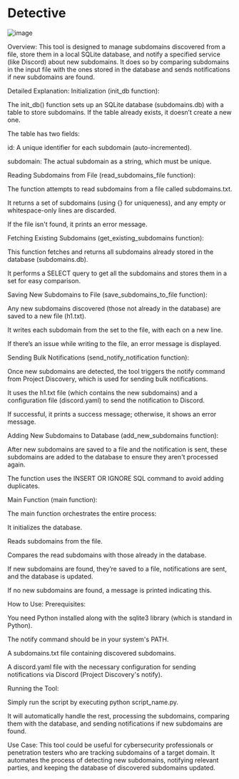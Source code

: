 # Detective

![image](https://github.com/user-attachments/assets/baa2e5ec-18f1-4d6c-859b-56208836dc05)

Overview:
This tool is designed to manage subdomains discovered from a file, store them in a local SQLite database, and notify a specified service (like Discord) about new subdomains. It does so by comparing subdomains in the input file with the ones stored in the database and sends notifications if new subdomains are found.

Detailed Explanation:
Initialization (init_db function):

The init_db() function sets up an SQLite database (subdomains.db) with a table to store subdomains. If the table already exists, it doesn’t create a new one.

The table has two fields:

id: A unique identifier for each subdomain (auto-incremented).

subdomain: The actual subdomain as a string, which must be unique.

Reading Subdomains from File (read_subdomains_file function):

The function attempts to read subdomains from a file called subdomains.txt.

It returns a set of subdomains (using {} for uniqueness), and any empty or whitespace-only lines are discarded.

If the file isn't found, it prints an error message.

Fetching Existing Subdomains (get_existing_subdomains function):

This function fetches and returns all subdomains already stored in the database (subdomains.db).

It performs a SELECT query to get all the subdomains and stores them in a set for easy comparison.

Saving New Subdomains to File (save_subdomains_to_file function):

Any new subdomains discovered (those not already in the database) are saved to a new file (h1.txt).

It writes each subdomain from the set to the file, with each on a new line.

If there’s an issue while writing to the file, an error message is displayed.

Sending Bulk Notifications (send_notify_notification function):

Once new subdomains are detected, the tool triggers the notify command from Project Discovery, which is used for sending bulk notifications.

It uses the h1.txt file (which contains the new subdomains) and a configuration file (discord.yaml) to send the notification to Discord.

If successful, it prints a success message; otherwise, it shows an error message.

Adding New Subdomains to Database (add_new_subdomains function):

After new subdomains are saved to a file and the notification is sent, these subdomains are added to the database to ensure they aren't processed again.

The function uses the INSERT OR IGNORE SQL command to avoid adding duplicates.

Main Function (main function):

The main function orchestrates the entire process:

It initializes the database.

Reads subdomains from the file.

Compares the read subdomains with those already in the database.

If new subdomains are found, they’re saved to a file, notifications are sent, and the database is updated.

If no new subdomains are found, a message is printed indicating this.

How to Use:
Prerequisites:

You need Python installed along with the sqlite3 library (which is standard in Python).

The notify command should be in your system's PATH.

A subdomains.txt file containing discovered subdomains.

A discord.yaml file with the necessary configuration for sending notifications via Discord (Project Discovery's notify).

Running the Tool:

Simply run the script by executing python script_name.py.

It will automatically handle the rest, processing the subdomains, comparing them with the database, and sending notifications if new subdomains are found.

Use Case:
This tool could be useful for cybersecurity professionals or penetration testers who are tracking subdomains of a target domain. It automates the process of detecting new subdomains, notifying relevant parties, and keeping the database of discovered subdomains updated.

